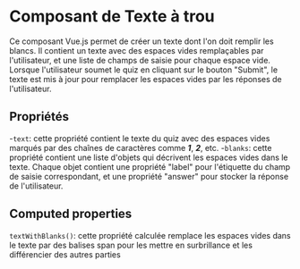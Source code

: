 # Composant de Texte à trou

Ce composant Vue.js permet de créer un texte dont l'on doit remplir les blancs. Il contient un texte avec des espaces vides remplaçables par l'utilisateur, et une liste de champs de saisie pour chaque espace vide. Lorsque l'utilisateur soumet le quiz en cliquant sur le bouton "Submit", le texte est mis à jour pour remplacer les espaces vides par les réponses de l'utilisateur.

## Propriétés

-`text`: cette propriété contient le texte du quiz avec des espaces vides marqués par des chaînes de caractères comme ___1___, ___2___, etc.
-`blanks`: cette propriété contient une liste d'objets qui décrivent les espaces vides dans le texte. Chaque objet contient une propriété "label" pour l'étiquette du champ de saisie correspondant, et une propriété "answer" pour stocker la réponse de l'utilisateur.

## Computed properties

`textWithBlanks()`: cette propriété calculée remplace les espaces vides dans le texte par des balises span pour les mettre en surbrillance et les différencier des autres parties
